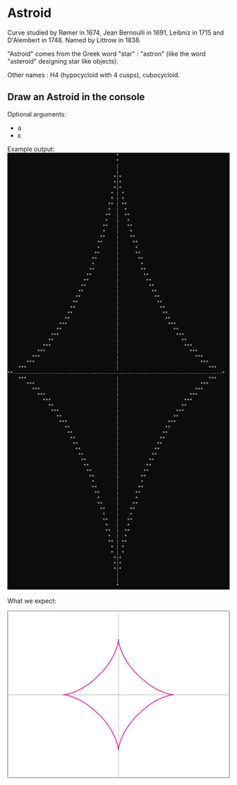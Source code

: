 # Astroid
Curve studied by Rømer in 1674, Jean Bernoulli in 1691, Leibniz in 1715 and D'Alembert in 1748.
Named by Littrow in 1838.

"Astroid" comes from the Greek word "star" : "astron" (like the word "asteroid" designing star like objects).

Other names : H4 (hypocycloid with 4 cusps), cubocycloid.

## Draw an Astroid in the console
Optional arguments:
- a
- ε

Example output:
![output](output.png)

What we expect:

![expectation](expectation.png)
